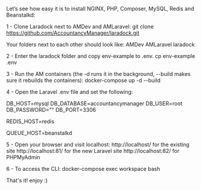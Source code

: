Let’s see how easy it is to install NGINX, PHP, Composer, MySQL, Redis and Beanstalkd:

1 - Clone Laradock next to AMDev and AMLaravel:
git clone https://github.com/AccountancyManager/laradock.git

Your folders next to each other should look like:
AMDev
AMLaravel
laradock

2 - Enter the laradock folder and copy env-example to .env.
cp env-example .env

3 - Run the AM containers (the -d runs it in the background, --build makes sure it rebuilds the containers):
docker-compose up -d --build

4 - Open the Laravel .env file and set the following:

DB_HOST=mysql
DB_DATABASE=accountancymanager
DB_USER=root
DB_PASSWORD=""
DB_PORT=3306

REDIS_HOST=redis

QUEUE_HOST=beanstalkd

5 - Open your browser and visit localhost:
	http://localhost/ for the existing site
	http://localhost:81/ for the new Laravel site
	http://localhost:82/ for PHPMyAdmin

6 - To access the CLI:
docker-compose exec workspace bash

That's it! enjoy :)

